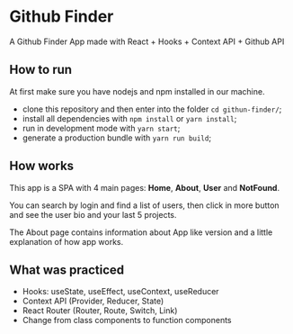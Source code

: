 # Github Finder

A Github Finder App made with React + Hooks + Context API + Github API

## How to run

At first make sure you have nodejs and npm installed in our machine.

- clone this repository and then enter into the folder `cd githun-finder/`;
- install all dependencies with `npm install` or `yarn install`;
- run in development mode with `yarn start`;
- generate a production bundle with `yarn run build`;

## How works

This app is a SPA with 4 main pages: **Home**, **About**, **User** and **NotFound**.

You can search by login and find a list of users, then click in more button and
see the user bio and your last 5 projects.

The About page contains information about App like version and a little explanation of how app works.

## What was practiced

- Hooks: useState, useEffect, useContext, useReducer
- Context API (Provider, Reducer, State)
- React Router (Router, Route, Switch, Link)
- Change from class components to function components
